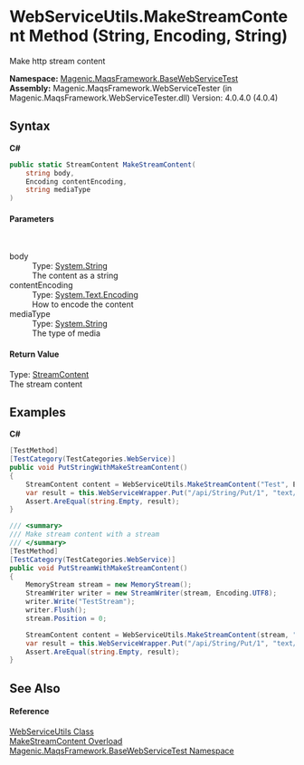 # WebServiceUtils.MakeStreamContent Method (String, Encoding, String)
 

Make http stream content

**Namespace:**&nbsp;<a href="#/MAQS_4/WebServices_AUTOGENERATED/Magenic-MaqsFramework-BaseWebServiceTest_Namespace">Magenic.MaqsFramework.BaseWebServiceTest</a><br />**Assembly:**&nbsp;Magenic.MaqsFramework.WebServiceTester (in Magenic.MaqsFramework.WebServiceTester.dll) Version: 4.0.4.0 (4.0.4)

## Syntax

**C#**<br />
``` C#
public static StreamContent MakeStreamContent(
	string body,
	Encoding contentEncoding,
	string mediaType
)
```


#### Parameters
&nbsp;<dl><dt>body</dt><dd>Type: <a href="http://msdn2.microsoft.com/en-us/library/s1wwdcbf" target="_blank">System.String</a><br />The content as a string</dd><dt>contentEncoding</dt><dd>Type: <a href="http://msdn2.microsoft.com/en-us/library/86hf4sb8" target="_blank">System.Text.Encoding</a><br />How to encode the content</dd><dt>mediaType</dt><dd>Type: <a href="http://msdn2.microsoft.com/en-us/library/s1wwdcbf" target="_blank">System.String</a><br />The type of media</dd></dl>

#### Return Value
Type: <a href="http://msdn2.microsoft.com/en-us/library/hh138119" target="_blank">StreamContent</a><br />The stream content

## Examples

**C#**<br />
``` C#
[TestMethod]
[TestCategory(TestCategories.WebService)]
public void PutStringWithMakeStreamContent()
{
    StreamContent content = WebServiceUtils.MakeStreamContent("Test", Encoding.UTF8, "text/plain");
    var result = this.WebServiceWrapper.Put("/api/String/Put/1", "text/plain", content, true);
    Assert.AreEqual(string.Empty, result);
}

/// <summary>
/// Make stream content with a stream
/// </summary>
[TestMethod]
[TestCategory(TestCategories.WebService)]
public void PutStreamWithMakeStreamContent()
{
    MemoryStream stream = new MemoryStream();
    StreamWriter writer = new StreamWriter(stream, Encoding.UTF8);
    writer.Write("TestStream");
    writer.Flush();
    stream.Position = 0;

    StreamContent content = WebServiceUtils.MakeStreamContent(stream, "text/plain");
    var result = this.WebServiceWrapper.Put("/api/String/Put/1", "text/plain", content, true);
    Assert.AreEqual(string.Empty, result);
}
```


## See Also


#### Reference
<a href="#/MAQS_4/WebServices_AUTOGENERATED/WebServiceUtils_Class">WebServiceUtils Class</a><br /><a href="#/MAQS_4/WebServices_AUTOGENERATED/WebServiceUtils-MakeStreamContent_Method">MakeStreamContent Overload</a><br /><a href="#/MAQS_4/WebServices_AUTOGENERATED/Magenic-MaqsFramework-BaseWebServiceTest_Namespace">Magenic.MaqsFramework.BaseWebServiceTest Namespace</a><br />